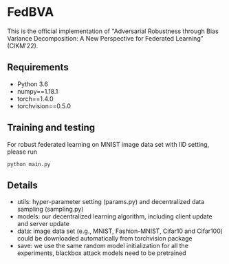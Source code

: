 # FedBVA
This is the official implementation of "Adversarial Robustness through Bias Variance Decomposition: A New Perspective for Federated Learning" (CIKM'22). 


## Requirements
* Python 3.6
* numpy==1.18.1
* torch==1.4.0
* torchvision==0.5.0


## Training and testing
For robust federated learning on MNIST image data set with IID setting, please run
```
python main.py
```

## Details
* utils: hyper-parameter setting (params.py) and decentralized data sampling (sampling.py)
* models: our decentralized learning algorithm, including client update and server update
* data: image data set (e.g., MNIST, Fashion-MNIST, Cifar10 and Cifar100) could be downloaded automatically from torchvision package
* save: we use the same random model initialization for all the experiments, blackbox attack models need to be pretrained
